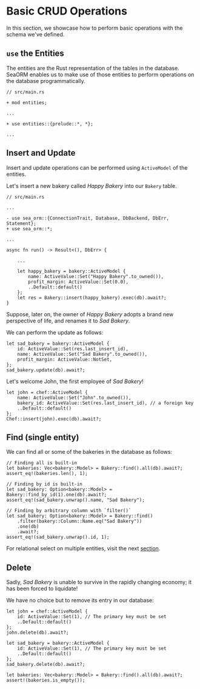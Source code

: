 # Basic CRUD Operations

In this section, we showcase how to perform basic operations with the schema we've defined.

## `use` the Entities

The entities are the Rust representation of the tables in the database. SeaORM enables us to make use of those entities to perform operations on the database programmatically.

```rust, no_run
// src/main.rs

+ mod entities;

...

+ use entities::{prelude::*, *};

...
```

## Insert and Update

Insert and update operations can be performed using `ActiveModel` of the entities.

Let's insert a new bakery called _Happy Bakery_ into our `Bakery` table.

```rust, no_run
// src/main.rs

...

- use sea_orm::{ConnectionTrait, Database, DbBackend, DbErr, Statement};
+ use sea_orm::*;

...

async fn run() -> Result<(), DbErr> {

    ...

    let happy_bakery = bakery::ActiveModel {
        name: ActiveValue::Set("Happy Bakery".to_owned()),
        profit_margin: ActiveValue::Set(0.0),
        ..Default::default()
    };
    let res = Bakery::insert(happy_bakery).exec(db).await?;
}
```

Suppose, later on, the owner of _Happy Bakery_ adopts a brand new perspective of life, and renames it to _Sad Bakery_.

We can perform the update as follows:

```rust, no_run
let sad_bakery = bakery::ActiveModel {
    id: ActiveValue::Set(res.last_insert_id),
    name: ActiveValue::Set("Sad Bakery".to_owned()),
    profit_margin: ActiveValue::NotSet,
};
sad_bakery.update(db).await?;
```

Let's welcome John, the first employee of _Sad Bakery_!

```rust, no_run
let john = chef::ActiveModel {
    name: ActiveValue::Set("John".to_owned()),
    bakery_id: ActiveValue::Set(res.last_insert_id), // a foreign key
    ..Default::default()
};
Chef::insert(john).exec(db).await?;
```

## Find (single entity)

We can find all or some of the bakeries in the database as follows:

```rust, no_run
// Finding all is built-in
let bakeries: Vec<bakery::Model> = Bakery::find().all(db).await?;
assert_eq!(bakeries.len(), 1);

// Finding by id is built-in
let sad_bakery: Option<bakery::Model> = Bakery::find_by_id(1).one(db).await?;
assert_eq!(sad_bakery.unwrap().name, "Sad Bakery");

// Finding by arbitrary column with `filter()`
let sad_bakery: Option<bakery::Model> = Bakery::find()
    .filter(bakery::Column::Name.eq("Sad Bakery"))
    .one(db)
    .await?;
assert_eq!(sad_bakery.unwrap().id, 1);
```

For relational select on multiple entities, visit the next [section](ch01-06-relational-select.md).

## Delete

Sadly, _Sad Bakery_ is unable to survive in the rapidly changing economy; it has been forced to liquidate!

We have no choice but to remove its entry in our database:

```rust, no_run
let john = chef::ActiveModel {
    id: ActiveValue::Set(1), // The primary key must be set
    ..Default::default()
};
john.delete(db).await?;

let sad_bakery = bakery::ActiveModel {
    id: ActiveValue::Set(1), // The primary key must be set
    ..Default::default()
};
sad_bakery.delete(db).await?;

let bakeries: Vec<bakery::Model> = Bakery::find().all(db).await?;
assert!(bakeries.is_empty());
```
